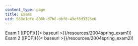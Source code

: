 ```yaml
---
content_type: page
title: Exams
uid: 960e1dfe-808b-d7b8-dbf0-49ef6d3226e6
---
```


Exam 1 ([PDF]({{< baseurl >}}/resources/2004spring_exam1))  
Exam 2 ([PDF]({{< baseurl >}}/resources/2004spring_exam2))